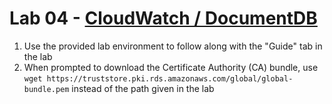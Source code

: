 # Lab 04 - [CloudWatch / DocumentDB](https://learn.acloud.guru/handson/8fe6f4fe-860f-467f-922b-4edb56f30c93)

1. Use the provided lab environment to follow along with the "Guide" tab in the lab
1. When prompted to download the Certificate Authority (CA) bundle, use `wget https://truststore.pki.rds.amazonaws.com/global/global-bundle.pem` instead of the path given in the lab
